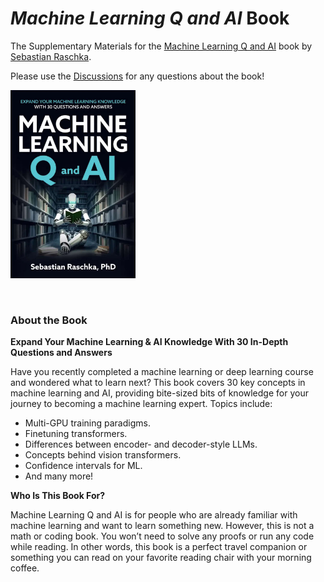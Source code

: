 # *Machine Learning Q and AI* Book



The Supplementary Materials for the [Machine Learning Q and AI](https://leanpub.com/machine-learning-q-and-ai) book by [Sebastian Raschka](http://sebastianraschka.com).

Please use the [Discussions](https://github.com/rasbt/ml-q-and-ai/discussions) for any questions about the book!

<a href="https://leanpub.com/machine-learning-q-and-ai/"><img src="img/2023-ml-qai-cover.jpg" alt="2023-ml-qai-cover" width="200"></a>

&nbsp;

### About the Book

**Expand Your Machine Learning & AI Knowledge With 30 In-Depth Questions and Answers**

Have you recently completed a machine learning or deep learning course and wondered what to learn next? This book covers 30 key concepts in machine learning and AI, providing bite-sized bits of knowledge for your journey to becoming a machine learning expert. Topics include:

- Multi-GPU training paradigms.
- Finetuning transformers.
- Differences between encoder- and decoder-style LLMs.
- Concepts behind vision transformers.
- Confidence intervals for ML.
- And many more!

**Who Is This Book For?**

Machine Learning Q and AI is for people who are already familiar with machine learning and want to learn something new. However, this is not a math or coding book. You won’t need to solve any proofs or run any code while reading. In other words, this book is a perfect travel companion or something you can read on your favorite reading chair with your morning coffee.

